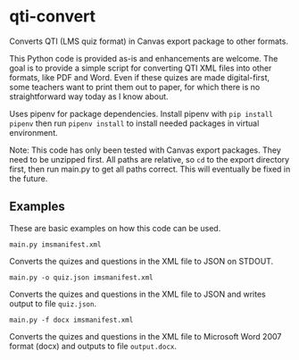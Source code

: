 # qti-convert
Converts QTI (LMS quiz format) in Canvas export package to other formats. 

This Python code is provided as-is and enhancements are welcome. The goal is to provide a simple script for converting QTI XML files into other formats, like PDF and Word. Even if these quizes are made digital-first, some teachers want to print them out to paper, for which there is no straightforward way today as I know about.

Uses pipenv for package dependencies. Install pipenv with `pip install pipenv` then run `pipenv install` to install needed packages in virtual environment.

Note: This code has only been tested with Canvas export packages. They need to be unzipped first. All paths are relative, so `cd` to the export directory first, then run main.py to get all paths correct. This will eventually be fixed in the future.


## Examples

These are basic examples on how this code can be used.


    main.py imsmanifest.xml

Converts the quizes and questions in the XML file to JSON on STDOUT.


    main.py -o quiz.json imsmanifest.xml

Converts the quizes and questions in the XML file to JSON and writes output to file `quiz.json`.


    main.py -f docx imsmanifest.xml

Converts the quizes and questions in the XML file to Microsoft Word 2007 format (docx) and outputs to file `output.docx`.

